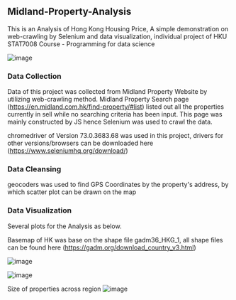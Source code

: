 ## Midland-Property-Analysis

This is an Analysis of Hong Kong Housing Price, A simple demonstration on web-crawling by Selenium and data visualization, individual project of HKU STAT7008 Course - Programming for data science

![image](https://user-images.githubusercontent.com/29504448/58641354-9babb800-832d-11e9-9134-9c7c70a10e41.png)


### Data Collection
Data of this project was collected from Midland Property Website by utilizing web-crawling method. Midland Property Search page (https://en.midland.com.hk/find-property/#list) listed out all the properties currently in sell while no searching criteria has been input. This page was mainly constructed by JS hence Selenium was used to crawl the data.

chromedriver of Version 73.0.3683.68 was used in this project, drivers for other versions/browsers can be downloaded here (https://www.seleniumhq.org/download/)

### Data Cleansing
geocoders was used to find GPS Coordinates by the property's address, by which scatter plot can be drawn on the map

### Data Visualization
Several plots for the Analysis as below. 

Basemap of HK was base on the shape file gadm36_HKG_1, all shape files can be found here (https://gadm.org/download_country_v3.html)

![image](https://user-images.githubusercontent.com/29504448/58641110-2344f700-832d-11e9-9541-b5f9e2c4e487.png)

![image](https://user-images.githubusercontent.com/29504448/58641208-57b8b300-832d-11e9-9892-65cb0669e126.png)


Size of properties across region
![image](https://user-images.githubusercontent.com/29504448/58641282-7c148f80-832d-11e9-9da2-90c432feb7cb.png)

